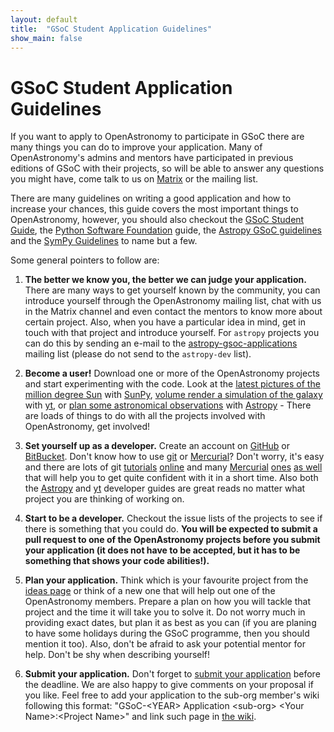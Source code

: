 ```yaml
---
layout: default
title:  "GSoC Student Application Guidelines"
show_main: false
---
```


# GSoC Student Application Guidelines

If you want to apply to OpenAstronomy to participate in GSoC
there are many things you can do to improve your application.
Many of OpenAstronomy's admins and mentors have participated in
previous editions of GSoC with their projects, so will be able to
answer any questions you might have, come talk to us on [Matrix] or the
mailing list.

There are many guidelines on writing a good application and how to
increase your chances, this guide covers the most important things
to OpenAstronomy, however, you should also checkout the [GSoC Student
Guide], the [Python Software Foundation] guide, the [Astropy GSoC guidelines] and the [SymPy
Guidelines] to name but a few.

Some general pointers to follow are:


1. **The better we know you, the better we can judge your application.**
There are many ways to get yourself known by the community, you can introduce yourself through the
OpenAstronomy mailing list, chat with us in the Matrix channel and even contact the mentors to know
more about certain project. Also, when you have a particular idea in
mind, get in touch with that project and introduce yourself.
For `astropy` projects you can do this by sending an e-mail to the
[astropy-gsoc-applications](<mailto:astropy-gsoc-applications@googlegroups.com>) mailing list
(please do not send to the `astropy-dev` list).

2. **Become a user!**
Download one or more of the OpenAstronomy projects and start experimenting with the code.
Look at the [latest pictures of the million degree Sun] with [SunPy](http://sunpy.org/),
[volume render a simulation of the galaxy] with [yt](http://yt-project.org/), or
[plan some astronomical observations] with [Astropy](http://www.astropy.org) - There
are loads of things to do with all the projects involved with OpenAstronomy,
get involved!

3. **Set yourself up as a developer.**
Create an account on [GitHub](http://github.com) or [BitBucket](http://bitbucket.org).
Don't know how to use [git](http://www.git-scm.com/) or [Mercurial](http://mercurial.selenic.com/)?
Don't worry, it's easy and there are lots of git [tutorials](http://try.github.com) [online](http://gitimmersion.com/)
and many [Mercurial](https://www.mercurial-scm.org/wiki/Tutorial) [ones](http://hgbook.red-bean.com/read/)
[as well](http://mercurial.selenic.com/) that will help you to get quite confident with it in a short time.
Also both the [Astropy](http://docs.astropy.org/en/stable/index.html#developer-documentation)
and [yt](http://yt-project.org/docs/dev/developing/developing.html)
developer guides are great reads no matter what project you are thinking of working on.

4. **Start to be a developer.**
Checkout the issue lists of the projects to see if there is something that you could do.
**You will be expected to submit a pull request to one of the OpenAstronomy projects before
you submit your application (it does not have to be accepted, but it has to be something
that shows your code abilities!).**

5. **Plan your application.**
Think which is your favourite project from the [ideas page](/gsoc/) or think
of a new one that will help out one of the OpenAstronomy members.
Prepare a plan on how you will tackle that project and the time it will take you to solve it.
Do not worry much in providing exact dates, but plan it as best as you can
(if you are planing to have some holidays during the GSoC programme, then you should mention it too).
Also, don't be afraid to ask your potential mentor for help.
Don't be shy when describing yourself!

6. **Submit your application.**
Don't forget to [submit your application](https://summerofcode.withgoogle.com/) before the deadline.
We are also happy to give comments on your proposal if you like.  Feel free to
add your application to the sub-org member's wiki following this format: "GSoC-\<YEAR\> Application \<sub-org\> \<Your Name\>:\<Project Name\>"
and link such page in [the wiki](https://github.com/OpenAstronomy/openastronomy/wiki).

[Matrix]: https://riot.im/app/#/room/#openastronomy:matrix.org
[SymPy Guidelines]: https://github.com/sympy/sympy/wiki/GSoC-2017-Application-Template
[Python Software Foundation]: http://python-gsoc.org/
[GSoC Student Guide]: https://google.github.io/gsocguides/student/
[Astropy GSoC guidelines]: https://github.com/astropy/astropy/wiki/GSoC-Guidelines
[latest pictures of the million degree Sun]: http://docs.sunpy.org/en/stable/generated/gallery/plotting/aia_example.html
[volume render a simulation of the galaxy]: http://yt-project.org/docs/dev/quickstart/volume_rendering.html
[plan some astronomical observations]: http://www.astropy.org/astropy-tutorials/Coordinates.html
